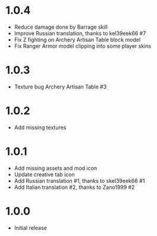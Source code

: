 # 1.0.4

- Reduce damage done by Barrage skill
- Improve Russian translation, thanks to kel39eek66 #7
- Fix Z fighting on Archery Artisan Table block model
- Fix Ranger Armor model clipping into some player skins

# 1.0.3

- Texture bug Archery Artisan Table #3

# 1.0.2

- Add missing textures

# 1.0.1

- Add missing assets and mod icon
- Update creative tab icon
- Add Russian translation #1, thanks to skel39eek66 #1
- Add Italian translation #2, thanks to Zano1999 #2

# 1.0.0

- Initial release

#